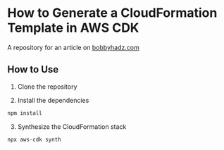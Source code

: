 # How to Generate a CloudFormation Template in AWS CDK

A repository for an article on
[bobbyhadz.com](https://bobbyhadz.com/blog/generate-cloudformation-template-cdk)

## How to Use

1. Clone the repository

2. Install the dependencies

```bash
npm install
```

3. Synthesize the CloudFormation stack

```bash
npx aws-cdk synth
```
